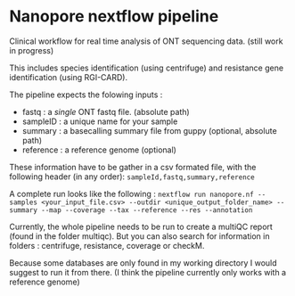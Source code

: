 # Nanopore nextflow pipeline
Clinical workflow for real time analysis of ONT sequencing data. (still work in progress)

This includes species identification (using centrifuge) and resistance gene identification (using RGI-CARD).

The pipeline expects the folowing inputs :
- fastq     : a *single* ONT fastq file. (absolute path)
- sampleID  : a unique name for your sample
- summary   : a basecalling summary file from guppy (optional, absolute path)
- reference : a reference genome (optional)

These information have to be gather in a csv formated file, with the following header (in any order):
`sampleId,fastq,summary,reference`

A complete run looks like the following :
`nextflow run nanopore.nf --samples <your_input_file.csv> --outdir <unique_output_folder_name> --summary --map --coverage --tax --reference --res --annotation`

Currently, the whole pipeline needs to be run to create a multiQC report (found in the folder multiqc).
But you can also search for information in folders : centrifuge, resistance, coverage or checkM.


Because some databases are only found in my working directory I would suggest to run it from there.
(I think the pipeline currently only works with a reference genome)
